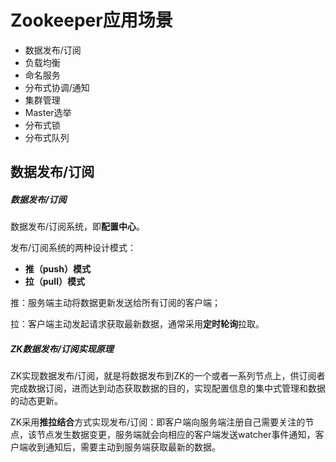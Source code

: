 # Zookeeper应用场景

- 数据发布/订阅
- 负载均衡
- 命名服务
- 分布式协调/通知
- 集群管理
- Master选举
- 分布式锁
- 分布式队列



## 数据发布/订阅

##### 数据发布/订阅

数据发布/订阅系统，即**配置中心**。

发布/订阅系统的两种设计模式：

- **推（push）模式**
- **拉（pull）模式**

推：服务端主动将数据更新发送给所有订阅的客户端；

拉：客户端主动发起请求获取最新数据，通常采用**定时轮询**拉取。

##### ZK数据发布/订阅实现原理

ZK实现数据发布/订阅，就是将数据发布到ZK的一个或者一系列节点上，供订阅者完成数据订阅，进而达到动态获取数据的目的，实现配置信息的集中式管理和数据的动态更新。

ZK采用**推拉结合**方式实现发布/订阅：即客户端向服务端注册自己需要关注的节点，该节点发生数据变更，服务端就会向相应的客户端发送watcher事件通知，客户端收到通知后，需要主动到服务端获取最新的数据。